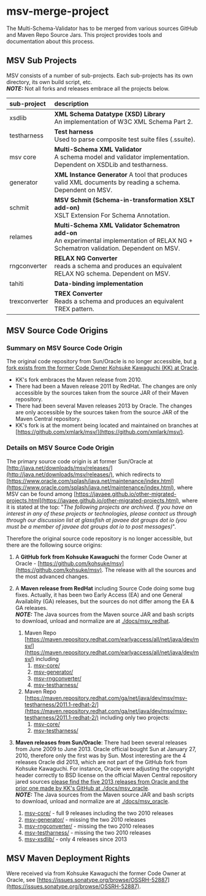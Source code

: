 # msv-merge-project

The Multi-Schema-Validator has to be merged from various sources GitHub and Maven Repo Source Jars.
This project provides tools and documentation about this process.

## MSV Sub Projects

MSV consists of a number of sub-projects. Each sub-projects has its own directory, its own build script, etc.
</br>***NOTE:*** Not all forks and releases embrace all the projects below.

| sub-project   | description                                                                                                                                |
|:--------------|:-------------------------------------------------------------------------------------------------------------------------------------------|
| xsdlib        | **XML Schema Datatype (XSD) Library**<br/>An implementation of W3C XML Schema Part 2.                                                      |
| testharness   | **Test harness**<br/>Used to parse composite test suite files (.ssuite).                                                                   |
| msv core      | **Multi-Schema XML Validator**<br/>A schema model and validator implementation. Dependent on XSDLib and testharness.                       |
| generator     | **XML Instance Generator** A tool that produces valid XML documents by reading a schema. Dependent on MSV.                                 |
| schmit        | **MSV Schmit (Schema-in-transformation XSLT add-on)**<br/>XSLT Extension For Schema Annotation.                                            |
| relames       | **Multi-Schema XML Validator Schematron add-on**<br/>An experimental implementation of RELAX NG + Schematron validation. Dependent on MSV. |
| rngconverter  | **RELAX NG Converter**<br/>reads a schema and produces an equivalent RELAX NG schema. Dependent on MSV.                                    |
| tahiti        | **Data-binding implementation**                                                                                                            |
| trexconverter | **TREX Converter**<br/>Reads a schema and produces an equivalent TREX pattern.                                                             |

## MSV Source Code Origins

### Summary on MSV Source Code Origin

The original code repository from Sun/Oracle is no longer accessible, but [a fork exists from the former Code Owner Kohsuke Kawaguchi (KK) at Oracle](https://github.com/kohsuke/msv).

* KK's fork embraces the Maven release from 2010.
* There had been a Maven release 2011 by RedHat. The changes are only accessible by the sources taken from the source JAR of their Maven repository.
* There had been several Maven releases 2013 by Oracle. The changes are only accessible by the sources taken from the source JAR of the Maven Central repository.
* KK's fork is at the moment being located and maintained on branches at [https://github.com/xmlark/msv/](https://github.com/xmlark/msv/).

### Details on MSV Source Code Origin

The primary source code origin is at former Sun/Oracle at [http://java.net/downloads/msv/releases/](http://java.net/downloads/msv/releases/), which redirects to [https://www.oracle.com/splash/java.net/maintenance/index.html](https://www.oracle.com/splash/java.net/maintenance/index.html), where MSV can be found among [https://javaee.github.io/other-migrated-projects.html](https://javaee.github.io/other-migrated-projects.html), where it is stated at the top: "*The following projects are archived. If you have an interest in any of these projects or technologies, please contact us through through our discussion list at glassfish at javaee dot groups dot io (you must be a member of javaee dot groups dot io to post messages)*".

Therefore the original source code repository is no longer accessible, but there are the following source origins:

1. A **GitHub fork from Kohsuke Kawaguchi** the former Code Owner at Oracle - [https://github.com/kohsuke/msv](https://github.com/kohsuke/msv).
The release with all the sources and the most advanced changes.
2. A **Maven release from RedHat** including Source Code doing some bug fixes. Actually, it has been two Early Access (EA) and one General Availablity (GA) releases, but the sources do not differ among the EA & GA releases.</br>***NOTE:*** The Java sources from the Maven source JAR and bash scripts to download, unload and normalize are at [./docs/msv_redhat](./docs/msv_redhat).
   1. Maven Repo [https://maven.repository.redhat.com/earlyaccess/all/net/java/dev/msv/](https://maven.repository.redhat.com/earlyaccess/all/net/java/dev/msv/) including
      1. [msv-core/](https://maven.repository.redhat.com/earlyaccess/all/net/java/dev/msv/msv-core/2011.1-redhat-2/msv-core-2011.1-redhat-2-sources.jar)
      2. [msv-generator/](https://maven.repository.redhat.com/earlyaccess/all/net/java/dev/msv/msv-generator/2011.1-redhat-2/msv-generator-2011.1-redhat-2-sources.jar)
      3. [msv-rngconverter/](https://maven.repository.redhat.com/earlyaccess/all/net/java/dev/msv/msv-rngconverter/2011.1-redhat-2/msv-rngconverter-2011.1-redhat-2-sources.jar)
      4. [msv-testharness/](https://maven.repository.redhat.com/earlyaccess/all/net/java/dev/msv/msv-testharness/2011.1-redhat-2/msv-testharness-2011.1-redhat-2-sources.jar)
   2. Maven Repo [https://maven.repository.redhat.com/ga/net/java/dev/msv/msv-testharness/2011.1-redhat-2/](https://maven.repository.redhat.com/ga/net/java/dev/msv/msv-testharness/2011.1-redhat-2/) including only two projects:
      1. [msv-core/](https://maven.repository.redhat.com/ga/net/java/dev/msv/msv-core/2011.1-redhat-2/msv-core-2011.1-redhat-2-sources.jar)
      2. [msv-testharness/](https://maven.repository.redhat.com/ga/net/java/dev/msv/msv-testharness/2011.1-redhat-2/msv-testharness-2011.1-redhat-2-sources.jar)

3. **Maven releases from Sun/Oracle**: There had been several releases from June 2009 to June 2013. Oracle official bought Sun at January 27, 2010, therefore only the first was by Sun. Most interesting are the 4 releases Oracle did 2013, which are not part of the GitHub fork from Kohsuke Kawaguchi. For instance, Oracle were adjusting the copyright header correctly to BSD license on the official Maven Central repository jared sources [please find the five 2013 releases from Oracle and the prior one made by KK's GitHub at ./docs/msv_oracle](./docs/msv_oracle).
</br>***NOTE:*** The Java sources from the Maven source JAR and bash scripts to download, unload and normalize are at [./docs/msv_oracle](./docs/msv_oracle).
      1. [msv-core/](https://mvnrepository.com/artifact/net.java.dev.msv/msv-core) - full 9 releases including the two 2010 releases
      2. [msv-generator/](https://mvnrepository.com/artifact/net.java.dev.msv/msv-generator) - missing the two 2010 releases
      3. [msv-rngconverter/](https://mvnrepository.com/artifact/net.java.dev.msv/msv-rngconverter) - missing the two 2010 releases
      4. [msv-testharness/](https://mvnrepository.com/artifact/net.java.dev.msv/msv-testharness) - missing the two 2010 releases
      5. [msv-xsdlib/](https://mvnrepository.com/artifact/net.java.dev.msv/xsdlib) - only 4 releases since 2013

## MSV Maven Deployment Rights

Were received via from Kohsuke Kawaguchi the former Code Owner at Oracle, see [https://issues.sonatype.org/browse/OSSRH-52887](https://issues.sonatype.org/browse/OSSRH-52887).
